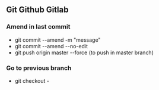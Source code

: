 ## Git Github Gitlab ##

### Amend in last commit 
 - git commit --amend -m "message"
 - git commit --amend --no-edit
  - git push origin master --force (to push in master branch)
### Go to previous branch
- git checkout -